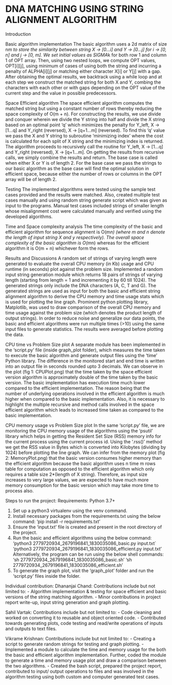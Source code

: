 # DNA MATCHING USING STRING ALIGNMENT ALGORITHM
Introduction

Basic algorithm implementation
The basic algorithm uses a 2d matrix of size n*m to store the similarity between string X -> [0…i] and Y -> [0…j] for i -> [0, n] and j -> [0, m]. We set initial values as SIGMA*k for both row 1 and column 1 of OPT array. Then, using two nested loops, we compute OPT values, OPT[i][j], using minimum of cases of using both the string and incurring a penalty of ALPHA[i][j] or matching either character X[i] or Y[j] with a gap. After obtaining the optimal results, we backtrack using a while loop and at each step we construct the matched string for both X and Y, combing the characters with each other or with gaps depending on the OPT value of the current step and the value in possible predecessors.

Space Efficient algorithm
The space efficient algorithm computes the matched string but using a constant number of rows thereby reducing the space complexity of O(m + n). For constructing the results, we use divide and conquer wherein we divide the Y string into half and divide the X string based on an optimal point ‘q’ which minimizes the penalty for Y_left, X -> [1…q]  and Y_right (reversed), X -> [q+1…m] (reversed). To find this ‘q’ value we pass the X and Y string to subroutine ‘minimizing index’ where the cost is calculated for each split of X string and the minimizing index is returned. The algorithm proceeds to recursively call the routine for Y_left, X -> [1…q]  and Y_right (reversed), X -> [q+1…m]. On getting the results from recursive calls, we simply combine the results and return. The base case is called when either X or Y is of length 2. For the base case we pass the strings to our basic algorithm as the base case will find the optimal solution in efficient space, because either the number of rows or columns in the OPT array will be of length 2.
 

Testing
The implemented algorithms were tested using the sample test cases provided and the results were matched. Also, created multiple test cases manually and using random string generate script which was given as input to the programs. Manual test cases included strings of smaller length whose misalignment cost were calculated manually and verified using the developed algorithms.
 

Time and Space complexity analysis
The time complexity of the basic and efficient algorithm for sequence alignment is O(m*n) (where m and n denote the length of input string X and y respectively).
The overall space complexity of the basic algorithm is O(m*n) whereas for the efficient algorithm it is O(m + n) whichever form the rows.
 

Results and Discussions
A random set of strings of varying length were generated to evaluate the overall CPU memory (in Kb) usage and CPU runtime (in seconds) plot against the problem size. Implemented a random input string generation module which returns 18 pairs of strings of varying length (starting from length = 1 and incrementing it by 60 till 1024). The generated strings only include the DNA characters (A, C, T and G). The generated strings are used as input for both the basic and efficient string alignment algorithm to derive the CPU memory and time usage stats which is used for plotting the line graph. Prominent python plotting library, Matplotlib, was used to draw comparison of the overall CPU memory and time usage against the problem size (which denotes the product length of output strings). In order to reduce noise and generalize our data points, the basic and efficient algorithms were run multiple times (>10) using the same input files to generate statistics. The results were averaged before plotting the data.
 

CPU time vs Problem Size plot
A separate module has been implemented in the ‘script.py’ file (inside graph_plot folder), which measures the time taken to execute the basic algorithm and generate output files using the ‘time’ Python library. The difference in the monitored start and end time is written into an output file in seconds rounded upto 3 decimals. We can observe in the plot (fig 1: CPUPlot.png) that the time taken by the space efficient version algorithm is approximately double of the time taken by the basic version. The basic implementation has execution time much lower compared to the efficient implementation. The reason being that the number of underlying operations involved in the efficient algorithm is much higher when compared to the basic implementation. Also, it is necessary to highlight the multiple recursive and method calls involved in the space efficient algorithm which leads to increased time taken as compared to the basic implementation.
 

CPU memory usage vs Problem Size plot
In the same ‘script.py’ file, we are monitoring the CPU memory usage of the algorithms using the ‘psutil’ library which helps in getting the Resident Set Size (RSS) memory info for the current process using the current process id. Using the ‘.rss()’ method we get the RSS value in Bytes which is converted into Kilobytes (dividing by 1024) before plotting the line graph. We can infer from the memory plot (fig 2: MemoryPlot.png) that the basic version consumes higher memory than the efficient algorithm because the basic algorithm uses n time m rows table for computation as opposed to the efficient algorithm which only requires a table size 2*(length of X string). Therefore, as input size increases to very large values, we are expected to have much more memory consumption for the basic version which may take more time to process also.


Steps to run the project:
Requirements: Python 3.7+
1) Set up a python3 virtualenv using the venv command.
2) Install necessary packages from the requirements.txt using the below command:
	‘pip install -r requirements.txt’
3) Ensure the ‘input.txt’ file is created and present in the root directory of the project.
4) Run the basic and efficient algorithms using the below command:
	‘python3 2779720934_2679196841_1830035086_basic.py input.txt`
	‘python3 2779720934_2679196841_1830035086_efficient.py input.txt’
    Alternatively, the program can be run using the below shell commands:
	‘sh 2779720934_2679196841_1830035086_basic.sh’
	‘sh 2779720934_2679196841_1830035086_efficient.sh’
5) To generate the graph plot, visit the ‘graph_plot’ folder and run the ‘script.py’ files inside the folder.



Individual contribution:
Dhananjai Chand:  Contributions include but not limited to:
	- Algorithm implementation & testing for space efficient and basic versions of the string matching algorithm.
	- Minor contributions in project report write-up, input string generation and graph plotting.
	
Sahil Vartak:  Contributions include but not limited to:
	- Code cleaning and worked on converting it to reusable and object oriented code.
	- Contributed towards generating plots, code testing and read/write operations of inputs and outputs to text files.
	
Vikrame Krishnan: Contributions include but not limited to:
	- Creating a script to generate random strings for testing and graph plotting.
	- Implemented a module to calculate the time and memory usage for the both the basic and efficient algorithm implementation. Further, coded the module to generate a time and memory usage plot and draw a comparison between the two algorithms.
	- Created the bash script, prepared the project report, contributed to input/ output operations to files and was involved in the algorithm testing using both custom and computer generated test cases.
